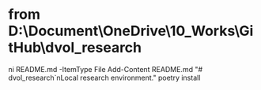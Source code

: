 # from D:\Document\OneDrive\10_Works\GitHub\dvol_research
ni README.md -ItemType File
Add-Content README.md "# dvol_research`nLocal research environment."
poetry install
